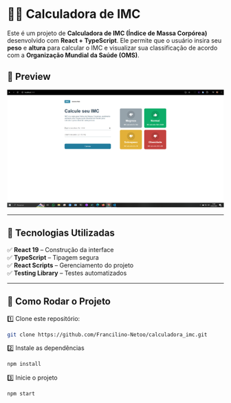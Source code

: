 # 🏋️‍♂️ Calculadora de IMC  

Este é um projeto de **Calculadora de IMC (Índice de Massa Corpórea)** desenvolvido com **React + TypeScript**. Ele permite que o usuário insira seu **peso** e **altura** para calcular o IMC e visualizar sua classificação de acordo com a **Organização Mundial da Saúde (OMS)**.  

## 📸 Preview  
![Calculadora IMC](src/assets/captura.png)

---

## 🚀 Tecnologias Utilizadas  
✅ **React 19** – Construção da interface  
✅ **TypeScript** – Tipagem segura  
✅ **React Scripts** – Gerenciamento do projeto  
✅ **Testing Library** – Testes automatizados  

---

## 📌 Como Rodar o Projeto  
1️⃣ Clone este repositório:  
```bash
git clone https://github.com/Francilino-Netoo/calculadora_imc.git
```

2️⃣ Instale as dependências
```bash
npm install
```
3️⃣ Inicie o projeto
```bash
npm start 
```
